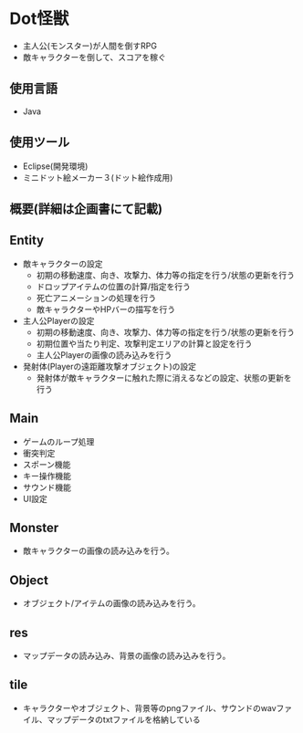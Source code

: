 # Dot怪獣
- 主人公(モンスター)が人間を倒すRPG
- 敵キャラクターを倒して、スコアを稼ぐ

## 使用言語
- Java

## 使用ツール
- Eclipse(開発環境)
- ミニドット絵メーカー３(ドット絵作成用)

## 概要(詳細は企画書にて記載)

## Entity
- 敵キャラクターの設定
  - 初期の移動速度、向き、攻撃力、体力等の指定を行う/状態の更新を行う
  - ドロップアイテムの位置の計算/指定を行う
  - 死亡アニメーションの処理を行う
  - 敵キャラクターやHPバーの描写を行う
- 主人公Playerの設定
  - 初期の移動速度、向き、攻撃力、体力等の指定を行う/状態の更新を行う
  - 初期位置や当たり判定、攻撃判定エリアの計算と設定を行う
  - 主人公Playerの画像の読み込みを行う
- 発射体(Playerの遠距離攻撃オブジェクト)の設定
  - 発射体が敵キャラクターに触れた際に消えるなどの設定、状態の更新を行う

## Main
- ゲームのループ処理
- 衝突判定
- スポーン機能
- キー操作機能
- サウンド機能
- UI設定

## Monster
- 敵キャラクターの画像の読み込みを行う。

## Object
- オブジェクト/アイテムの画像の読み込みを行う。

## res
- マップデータの読み込み、背景の画像の読み込みを行う。

## tile
- キャラクターやオブジェクト、背景等のpngファイル、サウンドのwavファイル、マップデータのtxtファイルを格納している
